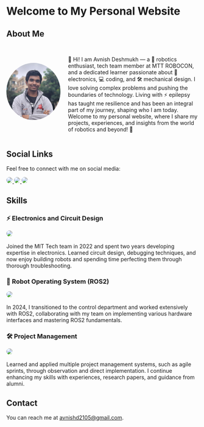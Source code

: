 # Welcome to My Personal Website

## About Me
<div style="display: flex; align-items: center;">
    <img src="./profile_picture.jpeg" alt="Profile Picture" style="border-radius: 50%; width: 150px; height: 150px; margin-right: 20px;">
    <div>
        <h2></h2>
        <p>👋 Hi! I am Avnish Deshmukh — a 🤖 robotics enthusiast, tech team member at MTT ROBOCON, and a dedicated learner passionate about 🔧 electronics, 💻 coding, and 🛠️ mechanical design. I love solving complex problems and pushing the boundaries of technology. Living with ⚡ epilepsy has taught me resilience and has been an integral part of my journey, shaping who I am today. Welcome to my personal website, where I share my projects, experiences, and insights from the world of robotics and beyond! 🚀</p>
    </div>
</div>

## Social Links
Feel free to connect with me on social media:

<a href="https://github.com/avnishd2105" target="_blank">
    <img src="https://img.shields.io/badge/GitHub-181717?style=for-the-badge&logo=github&logoColor=white" style="border-radius: 12px;">
</a>
<a href="https://www.linkedin.com/in/avnish-deshmukh" target="_blank">
    <img src="https://img.shields.io/badge/LinkedIn-0A66C2?style=for-the-badge&logo=linkedin&logoColor=white" style="border-radius: 12px;">
</a>
<a href="https://www.instagram.com/av.nish2105/" target="_blank">
    <img src="https://img.shields.io/badge/Instagram-E4405F?style=for-the-badge&logo=instagram&logoColor=white" style="border-radius: 12px;">
</a>

## Skills

### ⚡ Electronics and Circuit Design
<img src="https://img.shields.io/badge/Electronics-FF6F00?style=for-the-badge&logo=arduino&logoColor=white" style="border-radius: 12px;">

Joined the MIT Tech team in 2022 and spent two years developing expertise in electronics. Learned circuit design, debugging techniques, and now enjoy building robots and spending time perfecting them through thorough troubleshooting.

### 🤖 Robot Operating System (ROS2)
<img src="https://img.shields.io/badge/ROS2-22314E?style=for-the-badge&logo=ros&logoColor=white" style="border-radius: 12px;">

In 2024, I transitioned to the control department and worked extensively with ROS2, collaborating with my team on implementing various hardware interfaces and mastering ROS2 fundamentals.

### 🛠️ Project Management
<img src="https://img.shields.io/badge/Project%20Management-0078D4?style=for-the-badge&logo=microsoftteams&logoColor=white" style="border-radius: 12px;">

Learned and applied multiple project management systems, such as agile sprints, through observation and direct implementation. I continue enhancing my skills with experiences, research papers, and guidance from alumni.

## Contact
You can reach me at [avnishd2105@gmail.com](mailto:avnishd2105@gmail.com).
